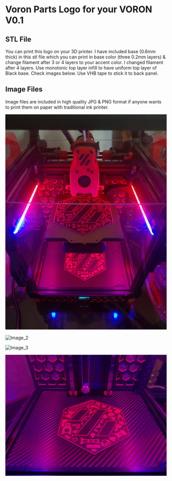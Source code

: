 # Voron Parts Logo for your VORON V0.1

## STL File
You can print this logo on your 3D printer. I have included base (0.6mm thick) in this stl file which you can print in base color (three 0.2mm layers) & change filament after 3 or 4 layers to your accent color. I changed filament after 4 layers. Use monotonic top layer infill to have uniform top layer of Black base. Check images below. Use VHB tape to stick it to back panel.

## Image Files
Image files are included in high quality JPG & PNG format if anyone wants to print them on paper with traditional ink printer.

![Image_1](Images/Image_1.jpg)

![Image_2](Images/Image_2.jpg)

![Image_3](Images/Image_3.jpg)

![Image_4](Images/Image_4.jpg)
